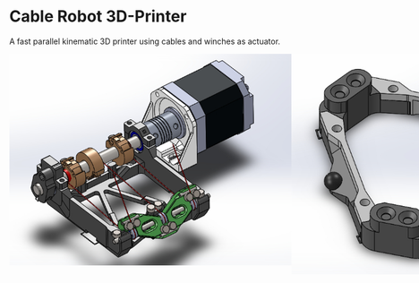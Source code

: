 # Cable Robot 3D-Printer
A fast parallel kinematic 3D printer using cables and winches as actuator.

<div style="display: flex;">
    <img src="construction/actuator/actuator_overview.jpg" alt="ACtuator" height="49%">
    <img src="construction/plattform/plattform_overview_top.jpg" alt="Plattform" height="49%">
</div>
